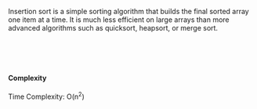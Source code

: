 Insertion sort is a simple sorting algorithm that builds the final sorted array one item at a time. It is much less efficient on large arrays than more advanced algorithms such as quicksort, heapsort, or merge sort.

<br/><br/><br/>

#### Complexity

Time Complexity: O(n<sup>2</sup>)
